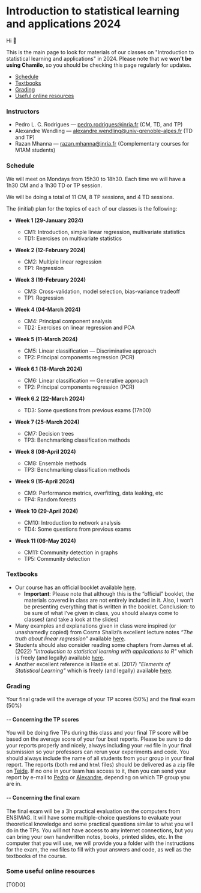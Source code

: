 # Introduction to statistical learning and applications 2024

Hi :wave: 

This is the main page to look for materials of our classes on "Introduction to 
statistical learning and applications" in 2024. Please note that we **won't be using Chamilo**, 
so you should be checking this page regularly for updates.

- [Schedule](#schedule)
- [Textbooks](#textbooks)
- [Grading](#grading)
- [Useful online resources](#some-useful-online-resources)

### Instructors
- Pedro L. C. Rodrigues — pedro.rodrigues@inria.fr (CM, TD, and TP)
- Alexandre Wendling — alexandre.wendling@univ-grenoble-alpes.fr (TD and TP)
- Razan Mhanna — razan.mhanna@inria.fr (Complementary courses for M1AM students)

### Schedule
We will meet on Mondays from 15h30 to 18h30. Each time we will have a 1h30 CM 
and a 1h30 TD or TP session. 

We will be doing a total of 11 CM, 8 TP sessions, and 4 TD sessions.

The (initial) plan for the topics of each of our classes is the following:

- **Week 1 (29-January 2024)** 
  - CM1: Introduction, simple linear regression, multivariate statistics
  - TD1: Exercises on multivariate statistics

- **Week 2 (12-February 2024)** 
  - CM2: Multiple linear regression
  - TP1: Regression

- **Week 3 (19-February 2024)**
  - CM3: Cross-validation, model selection, bias-variance tradeoff
  - TP1: Regression

- **Week 4 (04-March 2024)**
  - CM4: Principal component analysis
  - TD2: Exercises on linear regression and PCA

- **Week 5 (11-March 2024)**
  - CM5: Linear classification — Discriminative approach
  - TP2: Principal components regression (PCR)
  
- **Week 6.1 (18-March 2024)**
  - CM6: Linear classification — Generative approach
  - TP2: Principal components regression (PCR)
  
- **Week 6.2 (22-March 2024)**
  - TD3: Some questions from previous exams (17h00)

- **Week 7 (25-March 2024)**
  - CM7: Decision trees
  - TP3: Benchmarking classification methods
  
- **Week 8 (08-April 2024)**
  - CM8: Ensemble methods
  - TP3: Benchmarking classification methods

- **Week 9 (15-April 2024)**
  - CM9: Performance metrics, overfitting, data leaking, etc
  - TP4: Random forests

- **Week 10 (29-April 2024)**
  - CM10: Introduction to network analysis
  - TD4: Some questions from previous exams

- **Week 11 (06-May 2024)**
  - CM11: Community detection in graphs
  - TP5: Community detection

### Textbooks
- Our course has an official booklet available [here](https://cloud.univ-grenoble-alpes.fr/s/iTtXPTdLpyMwBtN).
    - **Important**: Please note that although this is the “official” booklet, the materials covered in class are not entirely included in it. Also, I won’t be presenting everything that is written in the booklet. Conclusion: to be sure of what I’ve given in class, you should always come to classes! (and take a look at the slides)
- Many examples and explanations given in class were inspired (or unashamedly copied) from Cosma Shalizi’s excellent lecture notes *“The truth about linear regression”* available [here](https://www.stat.cmu.edu/~cshalizi/TALR/).
- Students should also consider reading some chapters from James et al. (2022) *"Introduction to statistical learning with applications to R"* which is freely (and legally) available [here](https://www.statlearning.com/).
- Another excellent reference is Hastie et al. (2017) *"Elements of Statistical Learning"* which is freely (and legally) available [here](https://hastie.su.domains/ElemStatLearn/).

### Grading
Your final grade will the average of your TP scores (50%) and the final exam (50%)

#### -- Concerning the TP scores
You will be doing five TPs during this class and your final TP score will be based on the average score of your four best reports. Please be sure to do your reports properly and nicely, always including your `rmd` file in your final submission so your professors can rerun your experiments and code. You should always include the name of all students from your group in your final report. The reports (both `rmd` and `html` files) should be delivered as a `zip` file on [Teide](https://teide.ensimag.fr/). If no one in your team has access to it, then you can send your report by e-mail to [Pedro](mailto:pedro.rodrigues@inria.fr) or [Alexandre](mailto:alexandre.wendling@univ-grenoble-alpes.fr), depending on which TP group you are in.

#### -- Concerning the final exam
The final exam will be a 3h practical evaluation on the computers from ENSIMAG. It will have some multiple-choice questions to evaluate your theoretical knowledge and some practical questions similar to what you will do in the TPs. You will not have access to any internet connections, but you can bring your own handwritten notes, books, printed slides, etc. In the computer that you will use, we will provide you a folder with the instructions for the exam, the `rmd` files to fill with your answers and code, as well as the textbooks of the course.

### Some useful online resources
[TODO]
